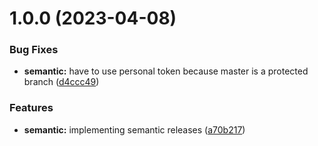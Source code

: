 # 1.0.0 (2023-04-08)


### Bug Fixes

* **semantic:** have to use personal token because master is a protected branch ([d4ccc49](https://github.com/eivu/client-ruby/commit/d4ccc49144ac6474f32400b9c25fab33e994792d))


### Features

* **semantic:** implementing semantic releases ([a70b217](https://github.com/eivu/client-ruby/commit/a70b217e082c31eb83c3ffd435b98b5926fc990c))
